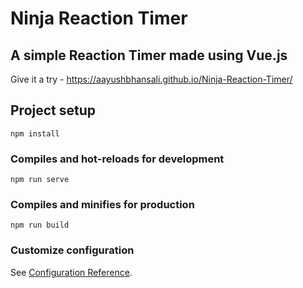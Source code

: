 # Ninja Reaction Timer

## A simple Reaction Timer made using Vue.js
Give it a try - https://aayushbhansali.github.io/Ninja-Reaction-Timer/

## Project setup
```
npm install
```

### Compiles and hot-reloads for development
```
npm run serve
```

### Compiles and minifies for production
```
npm run build
```

### Customize configuration
See [Configuration Reference](https://cli.vuejs.org/config/).
